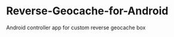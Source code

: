 Reverse-Geocache-for-Android
============================

Android controller app for custom reverse geocache box
